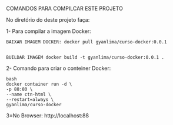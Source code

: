 
COMANDOS PARA COMPILCAR ESTE PROJETO

No diretório do deste projeto faça:

1- Para compilar a imagem Docker:
 
    BAIXAR IMAGEM DOCKER: docker pull gyanlima/curso-docker:0.0.1 


    BUILDAR IMAGEM docker build -t gyanlima/curso-docker:0.0.1 .

 
2- Comando para criar o conteiner Docker:
 
    bash
    docker container run -d \
    -p 88:80 \
    --name ctn-html \
    --restart=always \
    gyanlima/curso-docker


3=No Browser: 
    http://localhost:88